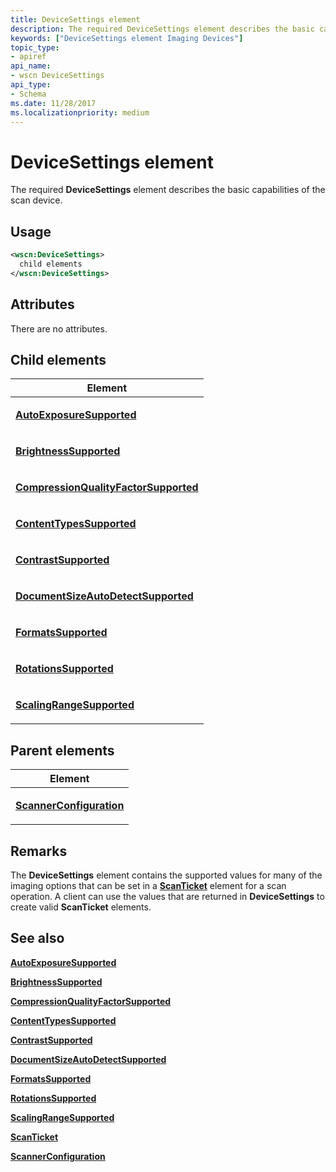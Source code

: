 ```yaml
---
title: DeviceSettings element
description: The required DeviceSettings element describes the basic capabilities of the scan device.
keywords: ["DeviceSettings element Imaging Devices"]
topic_type:
- apiref
api_name:
- wscn DeviceSettings
api_type:
- Schema
ms.date: 11/28/2017
ms.localizationpriority: medium
---
```


# DeviceSettings element


The required **DeviceSettings** element describes the basic capabilities of the scan device.

Usage
-----

```xml
<wscn:DeviceSettings>
  child elements
</wscn:DeviceSettings>
```

Attributes
----------

There are no attributes.

## Child elements


<table>
<colgroup>
<col width="100%" />
</colgroup>
<thead>
<tr class="header">
<th>Element</th>
</tr>
</thead>
<tbody>
<tr class="odd">
<td><p><a href="autoexposuresupported.md" data-raw-source="[&lt;strong&gt;AutoExposureSupported&lt;/strong&gt;](autoexposuresupported.md)"><strong>AutoExposureSupported</strong></a></p></td>
</tr>
<tr class="even">
<td><p><a href="brightnesssupported.md" data-raw-source="[&lt;strong&gt;BrightnessSupported&lt;/strong&gt;](brightnesssupported.md)"><strong>BrightnessSupported</strong></a></p></td>
</tr>
<tr class="odd">
<td><p><a href="compressionqualityfactorsupported.md" data-raw-source="[&lt;strong&gt;CompressionQualityFactorSupported&lt;/strong&gt;](compressionqualityfactorsupported.md)"><strong>CompressionQualityFactorSupported</strong></a></p></td>
</tr>
<tr class="even">
<td><p><a href="contenttypessupported.md" data-raw-source="[&lt;strong&gt;ContentTypesSupported&lt;/strong&gt;](contenttypessupported.md)"><strong>ContentTypesSupported</strong></a></p></td>
</tr>
<tr class="odd">
<td><p><a href="contrastsupported.md" data-raw-source="[&lt;strong&gt;ContrastSupported&lt;/strong&gt;](contrastsupported.md)"><strong>ContrastSupported</strong></a></p></td>
</tr>
<tr class="even">
<td><p><a href="documentsizeautodetectsupported.md" data-raw-source="[&lt;strong&gt;DocumentSizeAutoDetectSupported&lt;/strong&gt;](documentsizeautodetectsupported.md)"><strong>DocumentSizeAutoDetectSupported</strong></a></p></td>
</tr>
<tr class="odd">
<td><p><a href="formatssupported.md" data-raw-source="[&lt;strong&gt;FormatsSupported&lt;/strong&gt;](formatssupported.md)"><strong>FormatsSupported</strong></a></p></td>
</tr>
<tr class="even">
<td><p><a href="rotationssupported.md" data-raw-source="[&lt;strong&gt;RotationsSupported&lt;/strong&gt;](rotationssupported.md)"><strong>RotationsSupported</strong></a></p></td>
</tr>
<tr class="odd">
<td><p><a href="scalingrangesupported.md" data-raw-source="[&lt;strong&gt;ScalingRangeSupported&lt;/strong&gt;](scalingrangesupported.md)"><strong>ScalingRangeSupported</strong></a></p></td>
</tr>
</tbody>
</table>

## Parent elements


<table>
<colgroup>
<col width="100%" />
</colgroup>
<thead>
<tr class="header">
<th>Element</th>
</tr>
</thead>
<tbody>
<tr class="odd">
<td><p><a href="scannerconfiguration.md" data-raw-source="[&lt;strong&gt;ScannerConfiguration&lt;/strong&gt;](scannerconfiguration.md)"><strong>ScannerConfiguration</strong></a></p></td>
</tr>
</tbody>
</table>

Remarks
-------

The **DeviceSettings** element contains the supported values for many of the imaging options that can be set in a [**ScanTicket**](scanticket.md) element for a scan operation. A client can use the values that are returned in **DeviceSettings** to create valid **ScanTicket** elements.

## See also


[**AutoExposureSupported**](autoexposuresupported.md)

[**BrightnessSupported**](brightnesssupported.md)

[**CompressionQualityFactorSupported**](compressionqualityfactorsupported.md)

[**ContentTypesSupported**](contenttypessupported.md)

[**ContrastSupported**](contrastsupported.md)

[**DocumentSizeAutoDetectSupported**](documentsizeautodetectsupported.md)

[**FormatsSupported**](formatssupported.md)

[**RotationsSupported**](rotationssupported.md)

[**ScalingRangeSupported**](scalingrangesupported.md)

[**ScanTicket**](scanticket.md)

[**ScannerConfiguration**](scannerconfiguration.md)

 

 






